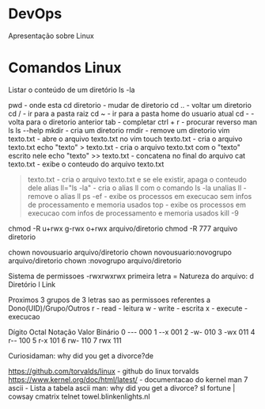 # DevOps
Apresentação sobre Linux

# Comandos Linux

Listar o conteúdo de um diretório
ls -la

pwd - onde esta
cd diretorio - mudar de diretorio
cd .. - voltar um diretorio
cd / - ir para a pasta raiz
cd ~ - ir para a pasta home do usuario atual
cd - - volta para o diretorio anterior
tab - completar
ctrl + r - procurar reverso
man ls
ls --help
mkdir - cria um diretorio
rmdir - remove um diretorio
vim texto.txt - abre o arquivo texto.txt no vim
touch texto.txt - cria o arquivo texto.txt
echo "texto" > texto.txt - cria o arquivo texto.txt com o "texto" escrito nele
echo "texto" >> texto.txt - concatena no final do arquivo
cat texto.txt - exibe o conteudo do arquivo texto.txt
> texto.txt - cria o arquivo texto.txt e se ele existir, apaga o conteudo dele
alias ll="ls -la" - cria o alias ll com o comando ls -la
unalias ll - remove o alias ll
ps -ef - exibe os processos em execucao sem infos de processamento e memoria usados
top - exibe os processos em execucao com infos de processamento e memoria usados
kill -9

chmod -R u+rwx g-rwx o+rwx arquivo/diretorio
chmod -R 777 arquivo diretorio

chown novousuario arquivo/diretorio
chown novousuario:novogrupo arquivo/diretorio
chown :novogrupo arquivo/diretorio

Sistema de permissoes
-rwxrwxrwx
primeira letra = Natureza do arquivo:
d	Diretório
l	Link

Proximos 3 grupos de 3 letras sao as permissoes referentes a Dono(UID)/Grupo/Outros
r - read - leitura
w - write - escrita
x - execute - execucao

Dígito Octal	Notação	Valor Binário
0	---	000
1	--x	001
2	-w-	010
3	-wx	011
4	r--	100
5	r-x	101
6	rw-	110
7	rwx	111

Curiosidaman: why did you get a divorce?de 

https://github.com/torvalds/linux - github do linux torvalds
https://www.kernel.org/doc/html/latest/ - documentacao do kernel
man 7 ascii - Lista a tabela ascii
man: why did you get a divorce? 
sl
fortune | cowsay
cmatrix
telnet towel.blinkenlights.nl

